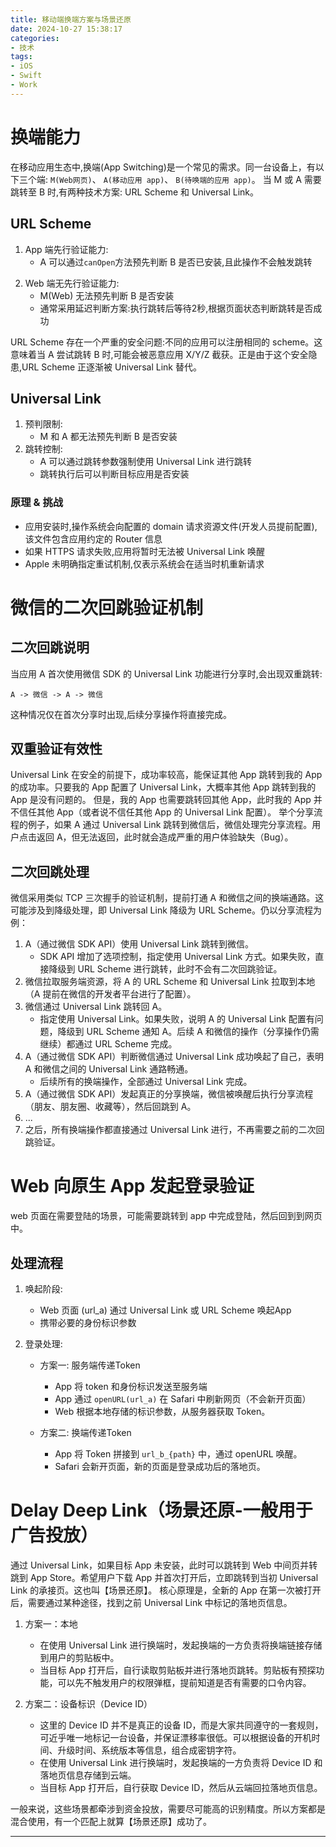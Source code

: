 ```yaml
---
title: 移动端换端方案与场景还原
date: 2024-10-27 15:38:17
categories:
- 技术
tags:
- iOS
- Swift
- Work
---
```


# 换端能力

在移动应用生态中,换端(App Switching)是一个常见的需求。同一台设备上，有以下三个端: `M(Web网页)`、 `A(移动应用 app)`、 `B(待唤端的应用 app)`。 当 M 或 A 需要跳转至 B 时,有两种技术方案: URL Scheme 和 Universal Link。

## URL Scheme
1. App 端先行验证能力:
   - A 可以通过`canOpen`方法预先判断 B 是否已安装,且此操作不会触发跳转
<!-- more -->
2. Web 端无先行验证能力:
   - M(Web) 无法预先判断 B 是否安装
   - 通常采用延迟判断方案:执行跳转后等待2秒,根据页面状态判断跳转是否成功

URL Scheme 存在一个严重的安全问题:不同的应用可以注册相同的 scheme。这意味着当 A 尝试跳转 B 时,可能会被恶意应用 X/Y/Z 截获。正是由于这个安全隐患,URL Scheme 正逐渐被 Universal Link 替代。

## Universal Link
1. 预判限制:
   - M 和 A 都无法预先判断 B 是否安装
2. 跳转控制:
   - A 可以通过跳转参数强制使用 Universal Link 进行跳转
   - 跳转执行后可以判断目标应用是否安装

### 原理 & 挑战
- 应用安装时,操作系统会向配置的 domain 请求资源文件(开发人员提前配置),该文件包含应用约定的 Router 信息
- 如果 HTTPS 请求失败,应用将暂时无法被 Universal Link 唤醒
- Apple 未明确指定重试机制,仅表示系统会在适当时机重新请求

# 微信的二次回跳验证机制

## 二次回跳说明
当应用 A 首次使用微信 SDK 的 Universal Link 功能进行分享时,会出现双重跳转:
```
A -> 微信 -> A -> 微信
```
这种情况仅在首次分享时出现,后续分享操作将直接完成。

## 双重验证有效性
Universal Link 在安全的前提下，成功率较高，能保证其他 App 跳转到我的 App 的成功率。只要我的 App 配置了 Universal Link，大概率其他 App 跳转到我的 App 是没有问题的。
但是，我的 App 也需要跳转回其他 App，此时我的 App 并不信任其他 App（或者说不信任其他 App 的 Universal Link 配置）。
举个分享流程的例子，如果 A 通过 Universal Link 跳转到微信后，微信处理完分享流程。用户点击返回 A，但无法返回，此时就会造成严重的用户体验缺失（Bug）。

## 二次回跳处理
微信采用类似 TCP 三次握手的验证机制，提前打通 A 和微信之间的换端通路。这可能涉及到降级处理，即 Universal Link 降级为 URL Scheme。仍以分享流程为例：

1. A（通过微信 SDK API）使用 Universal Link 跳转到微信。
    - SDK API 增加了选项控制，指定使用 Universal Link 方式。如果失败，直接降级到 URL Scheme 进行跳转，此时不会有二次回跳验证。
2. 微信拉取服务端资源，将 A 的 URL Scheme 和 Universal Link 拉取到本地（A 提前在微信的开发者平台进行了配置）。
3. 微信通过 Universal Link 跳转回 A。
    - 指定使用 Universal Link。如果失败，说明 A 的 Universal Link 配置有问题，降级到 URL Scheme 通知 A。后续 A 和微信的操作（分享操作仍需继续）都通过 URL Scheme 完成。
4. A（通过微信 SDK API）判断微信通过 Universal Link 成功唤起了自己，表明 A 和微信之间的 Universal Link 通路畅通。
    - 后续所有的换端操作，全部通过 Universal Link 完成。
5. A（通过微信 SDK API）发起真正的分享换端，微信被唤醒后执行分享流程（朋友、朋友圈、收藏等），然后回跳到 A。
6. ...
7. 之后，所有换端操作都直接通过 Universal Link 进行，不再需要之前的二次回跳验证。

# Web 向原生 App 发起登录验证

web 页面在需要登陆的场景，可能需要跳转到 app 中完成登陆，然后回到到网页中。

## 处理流程
1. 唤起阶段:
   - Web 页面 (url_a) 通过 Universal Link 或 URL Scheme 唤起App
   - 携带必要的身份标识参数

2. 登录处理:
   - 方案一: 服务端传递Token
      - App 将 token 和身份标识发送至服务端
      - App 通过 `openURL(url_a)` 在 Safari 中刷新网页（不会新开页面）
      - Web 根据本地存储的标识参数，从服务器获取 Token。

   - 方案二: 换端传递Token
      - App 将 Token 拼接到 `url_b_{path}` 中，通过 openURL 唤醒。
      - Safari 会新开页面，新的页面是登录成功后的落地页。

# Delay Deep Link（场景还原-一般用于广告投放）

通过 Universal Link，如果目标 App 未安装，此时可以跳转到 Web 中间页并转跳到 App Store。希望用户下载 App 并首次打开后，立即跳转到当初 Universal Link 的承接页。这也叫【场景还原】。
核心原理是，全新的 App 在第一次被打开后，需要通过某种途径，找到之前 Universal Link 中标记的落地页信息。

1. 方案一：本地
    - 在使用 Universal Link 进行换端时，发起换端的一方负责将换端链接存储到用户的剪贴板中。
    - 当目标 App 打开后，自行读取剪贴板并进行落地页跳转。剪贴板有预探功能，可以先不触发用户的权限弹框，提前知道是否有需要的口令内容。

2. 方案二：设备标识（Device ID）
    - 这里的 Device ID 并不是真正的设备 ID，而是大家共同遵守的一套规则，可近乎唯一地标记一台设备，并保证漂移率很低。可以根据设备的开机时间、升级时间、系统版本等信息，组合成密钥字符。
    - 在使用 Universal Link 进行换端时，发起换端的一方负责将 Device ID 和落地页信息存储到云端。
    - 当目标 App 打开后，自行获取 Device ID，然后从云端回拉落地页信息。

一般来说，这些场景都牵涉到资金投放，需要尽可能高的识别精度。所以方案都是混合使用，有一个匹配上就算【场景还原】成功了。

___
